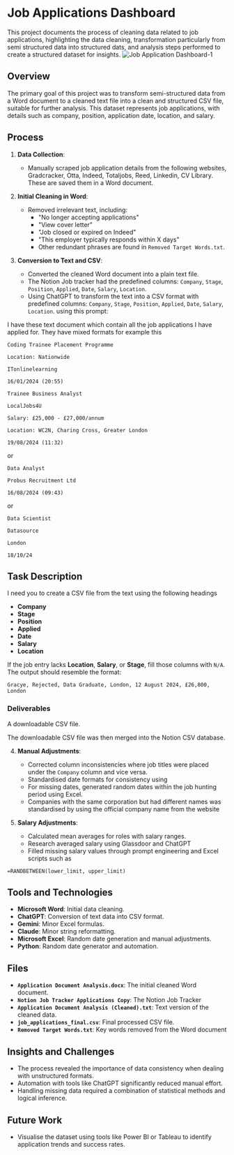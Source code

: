 # Job Applications Dashboard
This project documents the process of cleaning data related to job applications, highlighting the data cleaning, transformation particularly from semi structured data into structured dats, and analysis steps performed to create a structured dataset for insights.
![Job Application Dashboard-1](https://github.com/user-attachments/assets/82195a76-a031-42a2-9719-f70bf93d07af)


## Overview
The primary goal of this project was to transform semi-structured data from a Word document to a cleaned text file into a clean and structured CSV file, suitable for further analysis. This dataset represents job applications, with details such as company, position, application date, location, and salary.

## Process
1. **Data Collection**:
   - Manually scraped job application details from the following websites, Gradcracker, Otta, Indeed, Totaljobs, Reed, Linkedin, CV Library. These are saved them in a Word document.

2. **Initial Cleaning in Word**:
   - Removed irrelevant text, including:
     - "No longer accepting applications"
     - "View cover letter"
     - "Job closed or expired on Indeed"
     - "This employer typically responds within X days"
     - Other redundant phrases are found in `Removed Target Words.txt`.

3. **Conversion to Text and CSV**:
   - Converted the cleaned Word document into a plain text file.
   - The Notion Job tracker had the predefined columns: `Company`, `Stage`, `Position`, `Applied`, `Date`, `Salary`, `Location`.
   - Using ChatGPT to transform the text into a CSV format with predefined columns: `Company`, `Stage`, `Position`, `Applied`, `Date`, `Salary`, `Location`. using this prompt:


I have these text document which contain all the job applications I have applied for. They have mixed formats for example this

```
Coding Trainee Placement Programme

Location: Nationwide

ITonlinelearning

16/01/2024 (20:55)
```

```
Trainee Business Analyst

LocalJobs4U

Salary: £25,000 - £27,000/annum

Location: WC2N, Charing Cross, Greater London

19/08/2024 (11:32)

```

or 

```
Data Analyst

Probus Recruitment Ltd

16/08/2024 (09:43)
```

or 

```
Data Scientist

Datasource

London

18/10/24
```

## Task Description

 I need you to create a CSV file from the text using the following headings
 
- **Company**
- **Stage**
- **Position**
- **Applied**
- **Date**
- **Salary**
- **Location**

If the job entry lacks **Location**, **Salary**, or **Stage**, fill those columns with `N/A`. The output should resemble the format:

```
Gracye, Rejected, Data Graduate, London, 12 August 2024, £26,800, London
```

### Deliverables

A downloadable CSV file.

The downloadable CSV file was then merged into the Notion CSV database.


4. **Manual Adjustments**:
   - Corrected column inconsistencies where job titles were placed under the `Company` column and vice versa.
   - Standardised date formats for consistency using 
   - For missing dates, generated random dates within the job hunting period using Excel.
   - Companies with the same corporation but had different names was standardised by using the official company name from the website


5. **Salary Adjustments**:
   - Calculated mean averages for roles with salary ranges.
   - Research averaged salary using Glassdoor and ChatGPT
   - Filled missing salary values through prompt engineering and Excel scripts such as
  
```excel
=RANDBETWEEN(lower_limit, upper_limit)
```


## Tools and Technologies
- **Microsoft Word**: Initial data cleaning.
- **ChatGPT**: Conversion of text data into CSV format.
- **Gemini**: Minor Excel formulas.
- **Claude**: Minor string reformatting.
- **Microsoft Excel**: Random date generation and manual adjustments.
- **Python**: Random date generator and automation.

## Files
- **`Application Document Analysis.docx`**: The initial cleaned Word document.
- **`Notion Job Tracker Applications Copy`**: The Notion Job Tracker
- **`Application Document Analysis (Cleaned).txt`**: Text version of the cleaned data.
- **`job_applications_final.csv`**: Final processed CSV file.
- **`Removed Target Words.txt`**: Key words removed from the Word document 

## Insights and Challenges
- The process revealed the importance of data consistency when dealing with unstructured formats.
- Automation with tools like ChatGPT significantly reduced manual effort.
- Handling missing data required a combination of statistical methods and logical inference.

## Future Work
- Visualise the dataset using tools like Power BI or Tableau to identify application trends and success rates.
